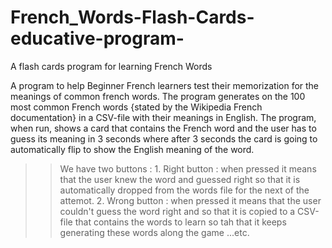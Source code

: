 # French_Words-Flash-Cards-educative-program-
A flash cards program for learning French Words

A program to help Beginner French learners test their memorization for the meanings of common french words.
The program generates on the 100 most common French words {stated by the Wikipedia French documentation} in a CSV-file with their meanings in English.
The program, when run, shows a card that contains the French word and the user has to guess its meaning in 3 seconds where after 3 seconds the card is 
going to automatically flip to show the English meaning of the word.
>> We have two buttons : 
    1. Right button : when pressed it means that the user knew the word and guessed right so that it is automatically dropped from the words file for the
                          next of the attemot.
    2. Wrong button : when pressed it means that the user couldn't guess the word right and so that it is copied to a CSV-file that contains the words to 
                      learn so tah that it keeps generating these words along the game ...etc.
                      
       
